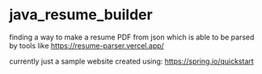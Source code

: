 # java_resume_builder
finding a way to make a resume PDF from json which is able to be parsed by tools like https://resume-parser.vercel.app/

currently just a sample website created using: https://spring.io/quickstart